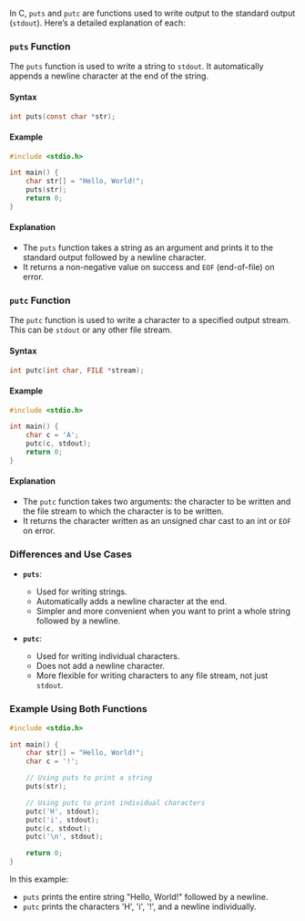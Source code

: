 In C, `puts` and `putc` are functions used to write output to the standard output (`stdout`). Here’s a detailed explanation of each:

### `puts` Function

The `puts` function is used to write a string to `stdout`. It automatically appends a newline character at the end of the string.

#### Syntax
```c
int puts(const char *str);
```

#### Example
```c
#include <stdio.h>

int main() {
    char str[] = "Hello, World!";
    puts(str);
    return 0;
}
```

#### Explanation
- The `puts` function takes a string as an argument and prints it to the standard output followed by a newline character.
- It returns a non-negative value on success and `EOF` (end-of-file) on error.

### `putc` Function

The `putc` function is used to write a character to a specified output stream. This can be `stdout` or any other file stream.

#### Syntax
```c
int putc(int char, FILE *stream);
```

#### Example
```c
#include <stdio.h>

int main() {
    char c = 'A';
    putc(c, stdout);
    return 0;
}
```

#### Explanation
- The `putc` function takes two arguments: the character to be written and the file stream to which the character is to be written.
- It returns the character written as an unsigned char cast to an int or `EOF` on error.

### Differences and Use Cases

- **`puts`**:
  - Used for writing strings.
  - Automatically adds a newline character at the end.
  - Simpler and more convenient when you want to print a whole string followed by a newline.

- **`putc`**:
  - Used for writing individual characters.
  - Does not add a newline character.
  - More flexible for writing characters to any file stream, not just `stdout`.

### Example Using Both Functions
```c
#include <stdio.h>

int main() {
    char str[] = "Hello, World!";
    char c = '!';

    // Using puts to print a string
    puts(str);

    // Using putc to print individual characters
    putc('H', stdout);
    putc('i', stdout);
    putc(c, stdout);
    putc('\n', stdout);

    return 0;
}
```

In this example:
- `puts` prints the entire string "Hello, World!" followed by a newline.
- `putc` prints the characters 'H', 'i', '!', and a newline individually.